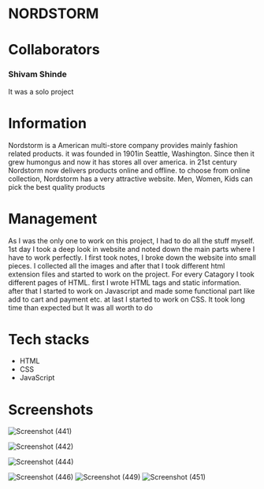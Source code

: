 <h1>NORDSTORM</h1>

<h1>Collaborators</h1>
<h3>Shivam Shinde</h3>
<p>It was a solo project</p>

<h1>Information</h1>

<p>Nordstorm is a American multi-store company provides mainly fashion related products. it was founded in 1901in Seattle, Washington. Since then it grew humongus and now it has stores all over america. in 21st century Nordstorm now delivers products online and offline. to choose from online collection, Nordstorm has a very attractive website. Men, Women, Kids can pick the best quality products</p>


<h1>Management</h1>
<p>As I was the only one to work on this project, I had to do all the stuff myself. 1st day I took a deep look in website and noted down the main parts where I have to work perfectly. I first took notes, I broke down the website into small pieces. I collected all the images and after that I took different html extension files and started to work on the project. For every Catagory I took different pages of HTML. first I wrote HTML tags and static information. after that I started to work on Javascript and made some functional part like add to cart and payment etc. at last I started to work on CSS. It took long time than expected but It was all worth to do</p>


<h1>Tech stacks</h1>

<ul>
<li>HTML</li>
<li>CSS</li>
<li>JavaScript</li>  

</ul>

<h1>Screenshots</h1>

![Screenshot (441)](https://user-images.githubusercontent.com/99167331/177398977-c925b9f6-d9ef-4782-bb5c-16f8f0ba3cb2.png)

![Screenshot (442)](https://user-images.githubusercontent.com/99167331/177399010-d823f96c-ed2c-43ec-bd57-3709d107bf55.png)


![Screenshot (444)](https://user-images.githubusercontent.com/99167331/177399047-9aebf983-4a00-4c72-a643-8940076d67b3.png)

![Screenshot (446)](https://user-images.githubusercontent.com/99167331/177399075-c8704c28-080a-4832-b1ea-08a9efc49aaa.png)
![Screenshot (449)](https://user-images.githubusercontent.com/99167331/177399102-5776696f-4462-47ad-913f-f4477f17e560.png)
![Screenshot (451)](https://user-images.githubusercontent.com/99167331/177399152-10eea4fa-2c52-4911-99ab-d16361b0190d.png)
